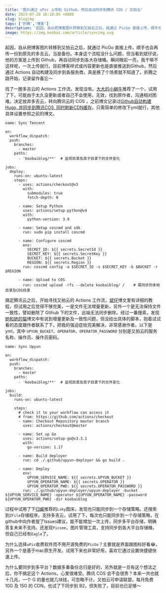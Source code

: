 ```yaml
---
title: '图片通过 uPic 上传到 Github，然后自动同步到腾讯 COS / 又拍云'
date: 2023-07-28 16:18:05 +0800
slug: blogimg
tags: ['折腾','博客']
description: '起因，自从把博客图片转移到又拍云之后，就通过 PicGo 直接上传，顺手也会再传一份到原先的多吉云，当是备份。本身这个流程没什么问题，但当看到斌仔说，他的方案是上传到 Githuab，再自动同步到各大存储桶。瞬间眼前一亮，我干嘛不这样呢，一次上传就行。目前博客样式或内容更新也是直接推送到Github，然后通过 Actions 自动构建及同步到各服务商，真是换了个场景就不知道了。折腾之路开始，记录留作备忘～'
image: https://img.koobai.com/article/syncimg.svg
---
```

起因，自从把博客图片转移到又拍云之后，就通过 PicGo 直接上传，顺手也会再传一份到原先的多吉云，当是备份。本身这个流程没什么问题，但当看到斌仔说，他的方案是上传到 Github，再自动同步到各大存储桶。瞬间眼前一亮，我干嘛不这样呢，一次上传就行。目前博客样式或内容更新也是直接推送到Github，然后通过 Actions 自动构建及同步到各服务商，真是换了个场景就不知道了。折腾之路开始，记录留作备忘～

找了一圈多吉云的 Actions 工作流，发现没有。[大大的小蜗牛](https://eallion.com/)推荐了一个，试用了下，可能由于太久没更新或者自己不会使用，无效，找到原作者，沟通相对困难。决定放弃多吉云，转向腾讯云的 COS ，之前博文记录过[Github自动构建Hugo, 并同步到腾讯COS, 同时刷新CDN缓存](/hugo_action_tencentcos/)，只需简单的修改下yml就行，其他具体设置参照之前的博文。
```
name: Sync Tencent

on:
  workflow_dispatch:
  push:
    branches:
      - master
    paths:
      - 'koobaiblog/**'  # 监视目录及其子目录下的文件变化

jobs:
  deploy:
    runs-on: ubuntu-latest
    steps:
      - uses: actions/checkout@v3
        with:
          submodules: true
          fetch-depth: 0

      - name: Setup Python
        uses: actions/setup-python@v4
        with:
          python-version: 3.9

      - name: Setup coscmd and sdk
        run: sudo pip install coscmd

      - name: Configure coscmd
        env:
          SECRET_ID: ${{ secrets.SecretId }}
          SECRET_KEY: ${{ secrets.SecretKey }}
          BUCKET: ${{ secrets.Bucket }}
          REGION: ${{ secrets.Region }}
        run: coscmd config -a $SECRET_ID -s $SECRET_KEY -b $BUCKET -r $REGION

      - name: Upload to COS
        run: coscmd upload -rfs --delete koobaiblog/ /    # 需同步的本地目录及COS目录
```

搞定腾讯云之后，开始寻找又拍云的 Actions 工作流，[斌仔](https://www.wangdu.site/)博文里有详细的教程，但试用之后觉得不够完美，一是文件无法增量更新，另外一个是无法保持文件一致性，譬如删除了 Gtihub 下的文件，远端无法同步删除。经过一番搜索，发现[她和她的猫](https://her-cat.com/)博文中有说到增量更新及一致性问题，但没给出具体的脚本，抱着试试看的态度跟作者联系了下，把我的强迫症给完美解决，非常感谢作者。以下是yml，其中 `UPYUN_BUCKET`、`OPERATOR`、`OPERATOR_PASSWORD` 分别是又拍云的服务名称、操作员、操作员密码。
```
name: Sync Upyun

on:
  workflow_dispatch:
  push:
    branches:
      - master
    paths:
      - 'koobaiblog/**'  # 监视目录及其子目录下的文件变化

jobs:
  build:
    runs-on: ubuntu-latest

    steps:
      # check it to your workflow can access it
      # from: https://github.com/actions/checkout
      - name: Checkout Repository master branch
        uses: actions/checkout@master

      - name: Set up Go
        uses: actions/setup-go@v3.3.1
        with:
          go-version: 1.17

      - name: Build deployer
        run: cd ./.github/upyun-deployer && go build .

      - name: Deploy
        env:
          UPYUN_SERVICE_NAME: ${{ secrets.UPYUN_BUCKET }}
          UPYUN_OPERATOR_NAME: ${{ secrets.OPERATOR }}
          UPYUN_OPERATOR_PWD: ${{ secrets.OPERATOR_PASSWORD }}
        run: ./.github/upyun-deployer/upyun-deployer -bucket ${UPYUN_SERVICE_NAME} -operator ${UPYUN_OPERATOR_NAME} -password ${UPYUN_OPERATOR_PWD} -dir koobaiblog
```

过程中试用了下[归臧](https://nuoea.com/)推荐的`Lsky`图床，发现也只能同步到一个存储策略。还搜索到`ZFile`存储程序，支持多吉云，试用了下，每次也只能同步到一个存储策略，在github中向作者提了Issues建议，能不能增加一次上传，同步多平台存储，明确答复未来不支持。还发现`Picsee`，图片管理工具，支持同步到各大平台存储桶，但自己已经有`Eagle`了。

为什么选择`uPic`收费软件而不用开源免费的`PicGo`？主要就是界面跟图标好看😂，另外一个是基于mac原生开发。试用下来也非常好用，喜欢它通过设置快捷键快速上传。

为什么要同步到多平台？数据多重备份总归是好的，另外就是一旦有这个想法之后，你不搞定这个 Actions，心里很难受。腾讯 COS 会不会很贵？本来一共也就十几兆，一个 G 的量也就几块钱，可忽略不计。又拍云可申请联盟，每月免费 10G 及 15G 的 CDN。也试了下同步到 B2，但失败了，目前也已足够～